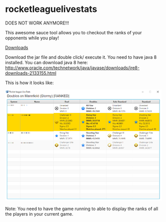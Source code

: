 # rocketleaguelivestats

DOES NOT WORK ANYMORE!!!

This awesome sauce tool allows you to checkout the ranks of your opponents while you play!

[Downloads](https://github.com/ExcuseMi/rocketleaguelivestats/releases)

Download the jar file and double click/ execute it. You need to have java 8 installed.
You can download java 8 here: http://www.oracle.com/technetwork/java/javase/downloads/jre8-downloads-2133155.html

This is how it looks like: 

!["screenshot"](RLLS.png "screenshot")

Note:
You need to have the game running to able to display the ranks of all the players in your current game.
